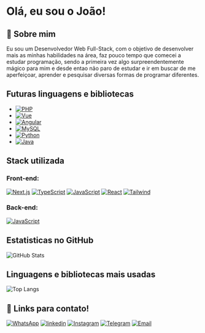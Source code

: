  # Olá, eu sou o João! 


## 🚀 Sobre mim
Eu sou um Desenvolvedor Web Full-Stack, com o objetivo de desenvolver mais as minhas habilidades na área, faz pouco tempo que comecei a estudar programação, sendo a primeira vez algo surpreendentemente mágico para mim e desde entao não paro de estudar e ir em buscar de me aperfeiçoar, aprender e pesquisar diversas formas de programar diferentes.
 


## Futuras linguagens e bibliotecas

- [![PHP](https://img.shields.io/badge/PHP-777BB4?style=for-the-badge&logo=php&logoColor=white)](https://www.php.net)
- [![Vue](https://img.shields.io/badge/vuejs-%2335495e.svg?style=for-the-badge&logo=vuedotjs&logoColor=%234FC08D)](https://vuejs.org)
- [![Angular](https://img.shields.io/badge/Angular-DD0031?style=for-the-badge&logo=angular&logoColor=white)](https://angular.io)
- [![MySQL](https://img.shields.io/badge/MySQL-00000F?style=for-the-badge&logo=mysql&logoColor=white)](https://www.mysql.com)
- [![Python](https://img.shields.io/badge/python-3670A0?style=for-the-badge&logo=python&logoColor=ffdd54)](https://www.python.org)
- [![Java](https://img.shields.io/badge/java-%23ED8B00.svg?style=for-the-badge&logo=openjdk&logoColor=white)](https://www.java.com/pt-BR/) 


## Stack utilizada

### Front-end:
[![Next.js](https://img.shields.io/badge/Next.js-000000?style=for-the-badge&logo=next.js)](https://nextjs.org/)
[![TypeScript](https://img.shields.io/badge/TypeScript-007ACC?style=for-the-badge&logo=typescript&logoColor=white)](https://www.typescriptlang.org)
[![JavaScript](https://img.shields.io/badge/JavaScript-F7DF1E?style=for-the-badge&logo=javascript&logoColor=black)](https://developer.mozilla.org/pt-BR/docs/Web/JavaScript)
[![React](https://img.shields.io/badge/React-20232A?style=for-the-badge&logo=react&logoColor=61DAFB)](https://react.dev)
[![Tailwind](https://img.shields.io/badge/tailwindcss-%2338B2AC.svg?style=for-the-badge&logo=tailwind-css&logoColor=white)](https://tailwindcss.com)


### Back-end:
[![JavaScript](https://img.shields.io/badge/JavaScript-F7DF1E?style=for-the-badge&logo=javascript&logoColor=black)](https://developer.mozilla.org/pt-BR/docs/Web/JavaScript)

## Estatisticas no GitHub

![GitHub Stats](https://github-readme-stats.vercel.app/api?username=r0ld40&theme=transparent&bg_color=000&border_color=30A3DC&show_icons=true&icon_color=30A3DC&title_color=E94D5F&text_color=FFF)

## Linguagens e bibliotecas mais usadas

![Top Langs](https://github-readme-stats-git-masterrstaa-rickstaa.vercel.app/api/top-langs/?username=r0ld40&layout=compact&bg_color=000&border_color=30A3DC&title_color=E94D5F&text_color=FFF)

## 🔗 Links para contato!

[![WhatsApp](https://img.shields.io/badge/WhatsApp-000?style=for-the-badge&logo=whatsapp&logoColor=)](https://wa.me/5548996160632)
[![linkedin](https://img.shields.io/badge/linkedin-000?style=for-the-badge&logo=linkedin&logoColor=blue)](https://www.linkedin.com/in/roldao-jv/)
[![Instagram](https://img.shields.io/badge/instagram-000?style=for-the-badge&logo=instagram&logoColor=)](https://www.instagram.com/roldao_jv/)
[![Telegram](https://img.shields.io/badge/Telegram-000?style=for-the-badge&logo=telegram&logoColor=2CA5E0)](https://t.me/R0LD40)
[![Email](https://img.shields.io/badge/email-000?style=for-the-badge&logo=gmail&logoColor=)](mailto:roldao0634@gmail.com)
